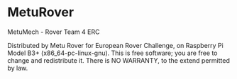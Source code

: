 # MetuRover
MetuMech - Rover Team 4 ERC

Distributed by Metu Rover for European Rover Challenge, on Raspberry Pi Model B3+ (x86_64-pc-linux-gnu). This is free software; you are free to change and redistribute it. There is NO WARRANTY, to the extend permitted by law.
